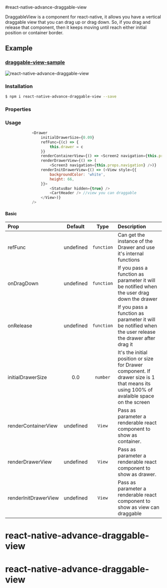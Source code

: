 #react-native-advance-draggable-view

DraggableView is a component for react-native, it allows you have a vertical draggable view that you can drag up or drag down. So, if you drag and release that component, then it keeps moving until reach  either initial position or container border.

## Example
### [draggable-view-sample](https://github.com/Mr-Strike/react-native-advance-draggable-view/tree/master/example/CartView)

![react-native-advance-draggable-view](https://media.giphy.com/media/BA1ucRPKMNM9q/giphy.gif)

### Installation

```bash
$ npm i react-native-advance-draggable-view --save
```

### Properties

### Usage
```javascript
            <Drawer
                initialDrawerSize={0.09}
                refFunc={(c) => {
                    this.drawer = c
                }}
                renderContainerView={() => <Screen2 navigation={this.props.navigation} />}
                renderDrawerView={() => (
                    <Screen3 navigation={this.props.navigation} />)}
                renderInitDrawerView={() => (<View style={{
                    backgroundColor: 'white',
                    height: 66,
                }}>
                    <StatusBar hidden={true} />
                    <CartHeader /> //view you can draggable
                </View>)}
            />

```

#### Basic

| Prop  | Default  | Type | Description |
| :------------ |:---------------:| :---------------:| :-----|
| refFunc | undefined | `function` | Can get the instance of the Drawer and use it's internal functions  |
| onDragDown | undefined | `function` | If you pass a function as parameter it will be notified when the user drag down the drawer  |
| onRelease | undefined | `function` | If you pass a function as parameter it will be notified when the user release the drawer after drag it |
| initialDrawerSize | 0.0 | `number` | It's the initial position or size for Drawer component. If  drawer size is 1 that means its using 100% of avalaible space on the screen |
| renderContainerView | undefined | `View` | Pass as parameter a renderable react component to show as container. |
| renderDrawerView | undefined | `View` | Pass as parameter a renderable react component to show as drawer. |
|renderInitDrawerView| undefined | `View` | Pass as parameter a renderable react component to show as view can draggable |
# react-native-advance-draggable-view
# react-native-advance-draggable-view
